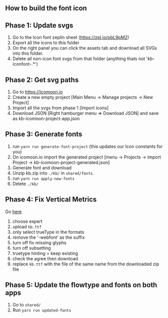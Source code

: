 ## How to build the font icon

## Phase 1: Update svgs
1. Go to the Icon font zeplin sheet (https://zpl.io/pbL9pM2)
1. Export all the icons to this folder
  1. On the right panel you can click the assets tab and download all SVGs into this folder.
  1. Delete all non-icon font svgs from that folder (anything thats not 'kb-iconfont-.*')

## Phase 2: Get svg paths
1. Go to https://icomoon.io
1. Create a new empty project [Main Menu -> Manage projects -> New Project]
1. Import all the svgs from phase 1 [Import icons]
1. Download JSON [Right hamburger menu => Download JSON] and save as kb-icomoon-project-app.json

## Phase 3: Generate fonts
1. run `yarn run generate-font-project` (this updates our Icon constants for you)
1. On icomoon.io import the generated project [menu -> Projects -> Import Project -> kb-icomoon-project-generated.json]
1. Generate font and download
1. Unzip kb.zip into `./kb/` in `shared/fonts`.
1. run `yarn run apply-new-fonts`
1. Delete `./kb/`

## Phase 4: Fix Vertical Metrics

Go [here](https://www.fontsquirrel.com/tools/webfont-generator)

1. choose expert
1. upload `kb.ttf`
1. only select trueType in the formats
1. remove the ‘-webfont’ as the suffix
1. turn off fix missing glyphs
1. turn off subsetting
1. truetype hinting = keep existing
1. check the agree then download
1. replace `kb.ttf` with the file of the same name from the downloaded zip file

## Phase 5: Update the flowtype and fonts on both apps

1. Go to `shared/`
1. Run ```yarn run updated-fonts```
